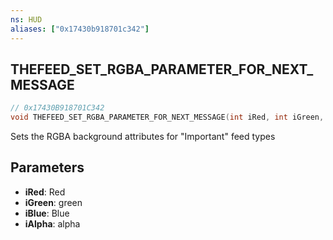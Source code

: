 ```yaml
---
ns: HUD
aliases: ["0x17430b918701c342"]
---
```

## THEFEED_SET_RGBA_PARAMETER_FOR_NEXT_MESSAGE

```c
// 0x17430B918701C342
void THEFEED_SET_RGBA_PARAMETER_FOR_NEXT_MESSAGE(int iRed, int iGreen, int iBlue, int iAlpha);
```

Sets the RGBA background attributes for "Important" feed types


## Parameters
* **iRed**: Red
* **iGreen**: green
* **iBlue**: Blue
* **iAlpha**: alpha
